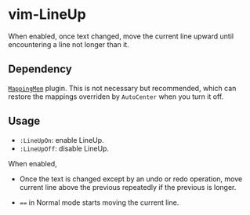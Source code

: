 # vim-LineUp

When enabled, once text changed, move the current line upward until
encountering a line not longer than it.

## Dependency

[`MappingMem`](https://github.com/Ace-Who/vim-MappingMem) plugin. This
is not necessary but recommended, which can restore the mappings overriden by
`AutoCenter` when you turn it off.

## Usage

- `:LineUpOn`: enable LineUp.
- `:LineUpOff`: disable LineUp.

When enabled,
     
- Once the text is changed except by an undo or redo operation, move current
line above the previous repeatedly if the previous is longer.

- `==` in Normal mode starts moving the current line. 
